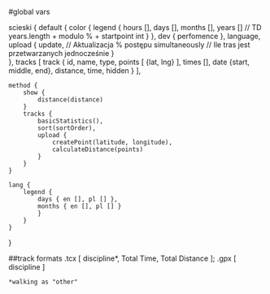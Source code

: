 #global vars

scieski {
    default {
		color {
			legend {
				hours [],
				days [],
				months [],
				years []						// TD years.length + modulo % + startpoint int
			}
		},
		dev {
			perfomence
		},
		language,
        upload {
            update,								// Aktualizacja % postępu
			simultaneously						// Ile tras jest przetwarzanych jednocześnie
        }  
    },
    tracks [
        track {
            id,
            name,
            type,
            points [
                {lat, lng}
            ],
            times [],
            date {start, middle, end},
            distance,
            time,
            hidden
        }
    ],
	
	method {
		show {
			distance(distance)
		}
		tracks {
			basicStatistics(),
			sort(sortOrder),
			upload {
				createPoint(latitude, longitude),
				calculateDistance(points)
			}
		}
	}
	
	lang {
		legend {
			days { en [], pl []	},
			months { en [], pl [] }
			}
		}
	}
}

##track formats
	.tcx [ discipline*, Total Time, Total Distance ];
	.gpx [ discipline ]
	
	*walking as "other"